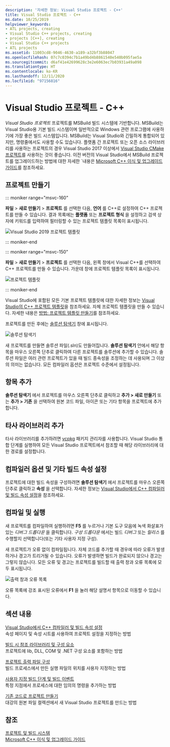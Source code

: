 ```yaml
---
description: '자세한 정보: Visual Studio 프로젝트 - C++'
title: Visual Studio 프로젝트 - C++
ms.date: 10/25/2019
helpviewer_keywords:
- ATL projects, creating
- Visual Studio C++ projects, creating
- projects [C++], creating
- Visual Studio C++ projects
- ATL projects
ms.assetid: 11003cd8-9046-4630-a189-a32bf3b88047
ms.openlocfilehash: 07c7c0394c7b1a49bd4b8861540e540b095fae5a
ms.sourcegitcommit: d6af41e42699628c3e2e6063ec7b03931a49a098
ms.translationtype: HT
ms.contentlocale: ko-KR
ms.lasthandoff: 12/11/2020
ms.locfileid: "97156816"
---
```

# <a name="visual-studio-projects---c"></a>Visual Studio 프로젝트 - C++

*Visual Studio 프로젝트* 프로젝트를 MSBuild 빌드 시스템에 기반합니다. MSBuild는 Visual Studio용 기본 빌드 시스템이며 일반적으로 Windows 관련 프로그램에 사용하기에 가장 좋은 빌드 시스템입니다. MSBuild는 Visual Studio와 긴밀하게 통합되어 있지만, 명령줄에서도 사용할 수도 있습니다. 플랫폼 간 프로젝트 또는 오픈 소스 라이브러리를 사용하는 프로젝트의 경우 Visual Studio 2017 이상에서 [Visual Studio CMake 프로젝트](cmake-projects-in-visual-studio.md)를 사용하는 것이 좋습니다. 이전 버전의 Visual Studio에서 MSBuild 프로젝트를 업그레이드하는 방법에 대한 자세한 `내용은 [Microsoft C++ 이식 및 업그레이드 가이드](../porting/visual-cpp-porting-and-upgrading-guide.md)를 참조하세요.

## <a name="create-a-project"></a>프로젝트 만들기

::: moniker range="msvc-160"

**파일** > **새로 만들기** > **프로젝트** 를 선택한 다음, **언어** 를 C++로 설정하여 C++ 프로젝트를 만들 수 있습니다. 결과 목록에는 **플랫폼** 또는 **프로젝트 형식** 을 설정하고 검색 상자에 키워드를 입력하여 필터링할 수 있는 프로젝트 템플릿 목록이 표시됩니다.

   ![Visual Studio 2019 프로젝트 템플릿](../build/media/vs2019-choose-console-app.png "Visual Studio 2019 새 프로젝트 대화 상자")

::: moniker-end

::: moniker range="msvc-150"

**파일** > **새로 만들기** > **프로젝트** 를 선택한 다음, 왼쪽 창에서 Visual C++를 선택하여 C++ 프로젝트를 만들 수 있습니다. 가운데 창에 프로젝트 템플릿 목록이 표시됩니다.

   ![프로젝트 템플릿](../overview/media/vs2017-new-project.png "Visual Studio 2017 새 프로젝트 대화 상자")

::: moniker-end

Visual Studio에 포함된 모든 기본 프로젝트 템플릿에 대한 자세한 정보는 [Visual Studio의 C++ 프로젝트 템플릿](reference/visual-cpp-project-types.md)을 참조하세요. 자체 프로젝트 템플릿을 만들 수 있습니다. 자세한 내용은 [방법: 프로젝트 템플릿 만들기](/visualstudio/ide/how-to-create-project-templates)를 참조하세요.

프로젝트를 만든 후에는 [솔루션 탐색기](/visualstudio/ide/solutions-and-projects-in-visual-studio) 창에 표시됩니다.

   ![솔루션 탐색기](media/mathlibrary-solution-explorer-153.png)

새 프로젝트를 만들면 솔루션 파일(.sln)도 만들어집니다. **솔루션 탐색기** 안에서 해당 항목을 마우스 오른쪽 단추로 클릭하여 다른 프로젝트를 솔루션에 추가할 수 있습니다. 솔루션 파일은 여러 관련 프로젝트가 있을 때 빌드 종속성을 조정하는 데 사용되며 그 이상의 의미는 없습니다. 모든 컴파일러 옵션은 프로젝트 수준에서 설정됩니다.

## <a name="add-items"></a>항목 추가

**솔루션 탐색기** 에서 프로젝트를 마우스 오른쪽 단추로 클릭하고 **추가 > 새로 만들기** 또는 **추가 > 기존** 을 선택하여 원본 코드 파일, 아이콘 또는 기타 항목을 프로젝트에 추가합니다.

## <a name="add-third-party-libraries"></a>타사 라이브러리 추가

타사 라이브러리를 추가하려면 [vcpkg](vcpkg.md) 패키지 관리자를 사용합니다. Visual Studio 통합 단계를 실행하여 모든 Visual Studio 프로젝트에서 참조할 때 해당 라이브러리에 대한 경로를 설정합니다.

## <a name="set-compiler-options-and-other-build-properties"></a>컴파일러 옵션 및 기타 빌드 속성 설정

프로젝트에 대한 빌드 속성을 구성하려면 **솔루션 탐색기** 에서 프로젝트를 마우스 오른쪽 단추로 클릭하고 **속성** 을 선택합니다. 자세한 정보는 [Visual Studio에서 C++ 컴파일러 및 빌드 속성 설정](working-with-project-properties.md)을 참조하세요.

## <a name="compile-and-run"></a>컴파일 및 실행

새 프로젝트를 컴파일하여 실행하려면 **F5** 를 누르거나 기본 도구 모음에 녹색 화살표가 있는 *디버그 드롭다운* 을 클릭합니다. *구성 드롭다운* 에서는 빌드 *디버그* 또는 *릴리스* 를 수행할지 선택합니다(또는 기타 사용자 지정 구성).

새 프로젝트가 오류 없이 컴파일됩니다. 자체 코드를 추가할 때 경우에 따라 오류가 발생하거나 경고가 트리거될 수 있습니다. 오류가 발생하면 빌드가 완료되지 않으나 경고는 그렇지 않습니다. 모든 오류 및 경고는 프로젝트를 빌드할 때 출력 창과 오류 목록에 모두 표시됩니다.

   ![출력 창과 오류 목록](../overview/media/vs2017-output-error-list.png)

오류 목록에 강조 표시된 오류에서 **F1** 을 눌러 해당 설명서 항목으로 이동할 수 있습니다.

## <a name="in-this-section"></a>섹션 내용

[Visual Studio에서 C++ 컴파일러 및 빌드 속성 설정](working-with-project-properties.md)<br/>
속성 페이지 및 속성 시트를 사용하여 프로젝트 설정을 지정하는 방법

[빌드 시 참조 라이브러리 및 구성 요소](adding-references-in-visual-cpp-projects.md)<br/>
프로젝트에 lib, DLL, COM 및 .NET 구성 요소를 포함하는 방법

[프로젝트 출력 파일 구성](how-to-organize-project-output-files-for-builds.md)<br/>
빌드 프로세스에서 만든 실행 파일의 위치를 사용자 지정하는 방법

[사용자 지정 빌드 단계 및 빌드 이벤트](understanding-custom-build-steps-and-build-events.md)<br/>
특정 지점에서 프로세스에 대한 임의의 명령을 추가하는 방법

[기존 코드로 프로젝트 만들기](how-to-create-a-cpp-project-from-existing-code.md)<br/>
대강의 원본 파일 컬렉션에서 새 Visual Studio 프로젝트를 만드는 방법

## <a name="see-also"></a>참조

[프로젝트 및 빌드 시스템](projects-and-build-systems-cpp.md)<br>
[Microsoft C++ 이식 및 업그레이드 가이드](../porting/visual-cpp-porting-and-upgrading-guide.md)
